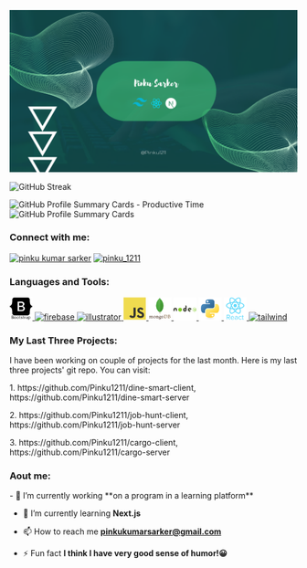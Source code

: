 
<p align="left"> <img width="900" src="./banner.png" alt="pinku1211" /> </p>

<p><img src="https://github-readme-streak-stats.herokuapp.com?user=Pinku1211&theme=shadow-green" alt="GitHub Streak" /></p>

<p><img src="http://github-profile-summary-cards.vercel.app/api/cards/productive-time?username=Pinku1211&theme=blue_green&utcOffset=8" alt="GitHub Profile Summary Cards - Productive Time">
  <img src="http://github-profile-summary-cards.vercel.app/api/cards/stats?username=Pinku1211&theme=blue_green" alt="GitHub Profile Summary Cards">
</p>

<h3 align="left" >Connect with me:</h3>
<p align="left">
<a href="https://www.facebook.com/pinkukumarsarker" target="blank"><img align="center" src="https://raw.githubusercontent.com/rahuldkjain/github-profile-readme-generator/master/src/images/icons/Social/facebook.svg" alt="pinku kumar sarker" height="30" width="40" /></a>
<a href="https://instagram.com/pinku_1211" target="blank"><img align="center" src="https://raw.githubusercontent.com/rahuldkjain/github-profile-readme-generator/master/src/images/icons/Social/instagram.svg" alt="pinku_1211" height="30" width="40" /></a>
</p>

<h3 align="left">Languages and Tools:</h3>
<p align="left"> <a href="https://getbootstrap.com" target="_blank" rel="noreferrer"> <img src="https://raw.githubusercontent.com/devicons/devicon/master/icons/bootstrap/bootstrap-plain-wordmark.svg" alt="bootstrap" width="40" height="40"/> </a> <a href="https://firebase.google.com/" target="_blank" rel="noreferrer"> <img src="https://www.vectorlogo.zone/logos/firebase/firebase-icon.svg" alt="firebase" width="40" height="40"/> </a> <a href="https://www.adobe.com/in/products/illustrator.html" target="_blank" rel="noreferrer"> <img src="https://www.vectorlogo.zone/logos/adobe_illustrator/adobe_illustrator-icon.svg" alt="illustrator" width="40" height="40"/> </a> <a href="https://developer.mozilla.org/en-US/docs/Web/JavaScript" target="_blank" rel="noreferrer"> <img src="https://raw.githubusercontent.com/devicons/devicon/master/icons/javascript/javascript-original.svg" alt="javascript" width="40" height="40"/> </a> <a href="https://www.mongodb.com/" target="_blank" rel="noreferrer"> <img src="https://raw.githubusercontent.com/devicons/devicon/master/icons/mongodb/mongodb-original-wordmark.svg" alt="mongodb" width="40" height="40"/> </a> <a href="https://nodejs.org" target="_blank" rel="noreferrer"> <img src="https://raw.githubusercontent.com/devicons/devicon/master/icons/nodejs/nodejs-original-wordmark.svg" alt="nodejs" width="40" height="40"/> </a> <a href="https://www.python.org" target="_blank" rel="noreferrer"> <img src="https://raw.githubusercontent.com/devicons/devicon/master/icons/python/python-original.svg" alt="python" width="40" height="40"/> </a> <a href="https://reactjs.org/" target="_blank" rel="noreferrer"> <img src="https://raw.githubusercontent.com/devicons/devicon/master/icons/react/react-original-wordmark.svg" alt="react" width="40" height="40"/> </a> <a href="https://tailwindcss.com/" target="_blank" rel="noreferrer"> <img src="https://www.vectorlogo.zone/logos/tailwindcss/tailwindcss-icon.svg" alt="tailwind" width="40" height="40"/> </a> </p>


<h3 align="left">My Last Three Projects:</h3>
<p>I have been working on couple of projects for the last month. Here is my last three projects' git repo. You can visit:</p>
<p>1. https://github.com/Pinku1211/dine-smart-client, https://github.com/Pinku1211/dine-smart-server</p>
<p>2. https://github.com/Pinku1211/job-hunt-client, https://github.com/Pinku1211/job-hunt-server</p>
<p>3. https://github.com/Pinku1211/cargo-client, https://github.com/Pinku1211/cargo-server</p>

<h3 align="left">Aout me:</h3>
- 🔭 I’m currently working **on a program in a learning platform**

- 🌱 I’m currently learning **Next.js**

- 📫 How to reach me **pinkukumarsarker@gmail.com**

- ⚡ Fun fact **I think I have very good sense of humor!😀**


